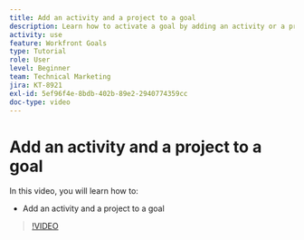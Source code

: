 ```yaml
---
title: Add an activity and a project to a goal  
description: Learn how to activate a goal by adding an activity or a project in [!DNL Workfront Goals].
activity: use
feature: Workfront Goals
type: Tutorial
role: User
level: Beginner
team: Technical Marketing
jira: KT-8921
exl-id: 5ef96f4e-8bdb-402b-89e2-2940774359cc
doc-type: video
---
```

# Add an activity and a project to a goal 

In this video, you will learn how to:

* Add an activity and a project to a goal 

>[!VIDEO](https://video.tv.adobe.com/v/335193/?quality=12&learn=on)
